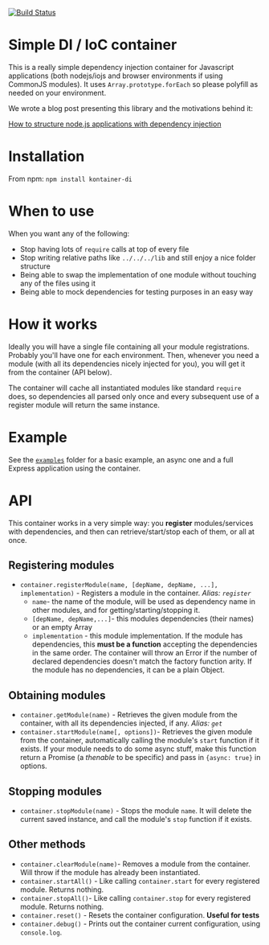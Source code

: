 [![Build Status](https://travis-ci.org/redradix/kontainer.svg?branch=master)](https://travis-ci.org/redradix/kontainer)

# Simple DI / IoC container

This is a really simple dependency injection container for Javascript applications (both nodejs/iojs and browser environments if using CommonJS modules). It uses `Array.prototype.forEach` so please polyfill as needed on your environment.

We wrote a blog post presenting this library and the motivations behind it:

[How to structure node.js applications with dependency injection](http://blog.redradix.com/an-architecture-for-complex-node-js-apps-with-dependency-injection/)

# Installation
From npm:
`npm install kontainer-di`

# When to use
When you want any of the following:

* Stop having lots of `require` calls at top of every file
* Stop writing relative paths like `../../../lib` and still enjoy a nice folder structure
* Being able to swap the implementation of one module without touching any of the files using it
* Being able to mock dependencies for testing purposes in an easy way

# How it works
Ideally you will have a single file containing all your module registrations. Probably you'll have one for each environment. Then, whenever you need a module (with all its dependencies nicely injected for you), you will get it from the container (API below).

The container will cache all instantiated modules like standard `require` does, so dependencies all parsed only once and every subsequent use of a register module will return the same instance.

# Example
See the [`examples`](https://github.com/redradix/kontainer/tree/master/examples) folder for a basic example, an async one and a full Express application using the container.

# API

This container works in a very simple way: you **register** modules/services with dependencies, and then can retrieve/start/stop each of them, or all at once.

## Registering modules

* `container.registerModule(name, [depName, depName, ...], implementation)` - Registers a module in the container. *Alias: `register`*
  * `name`- the name of the module, will be used as dependency name in other modules, and for getting/starting/stopping it.
  * `[depName, depName,...]`- this modules dependencies (their names) or an empty Array
  * `implementation` - this module implementation. If the module has dependencies, this **must be a function** accepting the dependencies in the same order. The container will throw an Error if the number of declared dependencies doesn't match the factory function arity. If the module has no dependencies, it can be a plain Object.

## Obtaining modules
* `container.getModule(name)` - Retrieves the given module from the container, with all its dependencies injected, if any. *Alias: `get`*
* `container.startModule(name[, options])`- Retrieves the given module from the container, automatically calling the module's `start` function if it exists. If your module needs to do some async stuff, make this function return a Promise (a *thenable* to be specific) and pass in `{async: true}` in options.

## Stopping modules
* `container.stopModule(name)` - Stops the module `name`. It will delete the current saved instance, and call the module's `stop` function if it exists. 

## Other methods
* `container.clearModule(name)`- Removes a module from the container. Will throw if the module has already been instantiated.
* `container.startAll()` - Like calling `container.start` for every registered module. Returns nothing.
* `container.stopAll()`- Like calling `container.stop` for every registered module. Returns nothing.
* `container.reset()` - Resets the container configuration. **Useful for tests**
* `container.debug()` - Prints out the container current configuration, using `console.log`.

